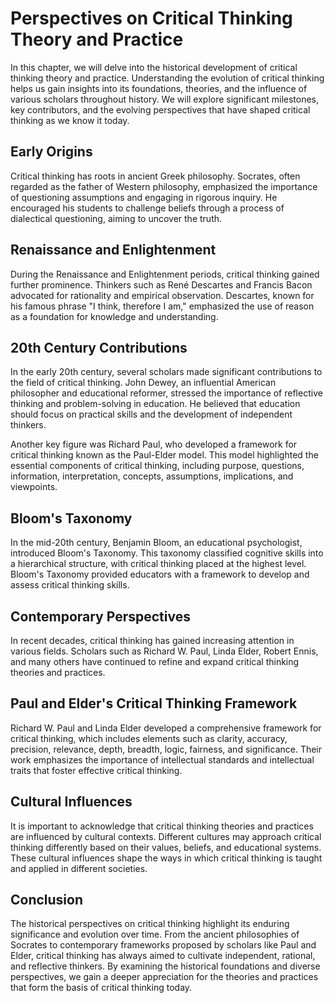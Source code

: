 Perspectives on Critical Thinking Theory and Practice
===========================================================================

In this chapter, we will delve into the historical development of critical thinking theory and practice. Understanding the evolution of critical thinking helps us gain insights into its foundations, theories, and the influence of various scholars throughout history. We will explore significant milestones, key contributors, and the evolving perspectives that have shaped critical thinking as we know it today.

Early Origins
-------------

Critical thinking has roots in ancient Greek philosophy. Socrates, often regarded as the father of Western philosophy, emphasized the importance of questioning assumptions and engaging in rigorous inquiry. He encouraged his students to challenge beliefs through a process of dialectical questioning, aiming to uncover the truth.

Renaissance and Enlightenment
-----------------------------

During the Renaissance and Enlightenment periods, critical thinking gained further prominence. Thinkers such as René Descartes and Francis Bacon advocated for rationality and empirical observation. Descartes, known for his famous phrase "I think, therefore I am," emphasized the use of reason as a foundation for knowledge and understanding.

20th Century Contributions
--------------------------

In the early 20th century, several scholars made significant contributions to the field of critical thinking. John Dewey, an influential American philosopher and educational reformer, stressed the importance of reflective thinking and problem-solving in education. He believed that education should focus on practical skills and the development of independent thinkers.

Another key figure was Richard Paul, who developed a framework for critical thinking known as the Paul-Elder model. This model highlighted the essential components of critical thinking, including purpose, questions, information, interpretation, concepts, assumptions, implications, and viewpoints.

Bloom's Taxonomy
----------------

In the mid-20th century, Benjamin Bloom, an educational psychologist, introduced Bloom's Taxonomy. This taxonomy classified cognitive skills into a hierarchical structure, with critical thinking placed at the highest level. Bloom's Taxonomy provided educators with a framework to develop and assess critical thinking skills.

Contemporary Perspectives
-------------------------

In recent decades, critical thinking has gained increasing attention in various fields. Scholars such as Richard W. Paul, Linda Elder, Robert Ennis, and many others have continued to refine and expand critical thinking theories and practices.

Paul and Elder's Critical Thinking Framework
--------------------------------------------

Richard W. Paul and Linda Elder developed a comprehensive framework for critical thinking, which includes elements such as clarity, accuracy, precision, relevance, depth, breadth, logic, fairness, and significance. Their work emphasizes the importance of intellectual standards and intellectual traits that foster effective critical thinking.

Cultural Influences
-------------------

It is important to acknowledge that critical thinking theories and practices are influenced by cultural contexts. Different cultures may approach critical thinking differently based on their values, beliefs, and educational systems. These cultural influences shape the ways in which critical thinking is taught and applied in different societies.

Conclusion
----------

The historical perspectives on critical thinking highlight its enduring significance and evolution over time. From the ancient philosophies of Socrates to contemporary frameworks proposed by scholars like Paul and Elder, critical thinking has always aimed to cultivate independent, rational, and reflective thinkers. By examining the historical foundations and diverse perspectives, we gain a deeper appreciation for the theories and practices that form the basis of critical thinking today.
